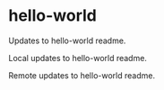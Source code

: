 # hello-world

Updates to hello-world readme.

Local updates to hello-world readme.

Remote updates to hello-world readme.
